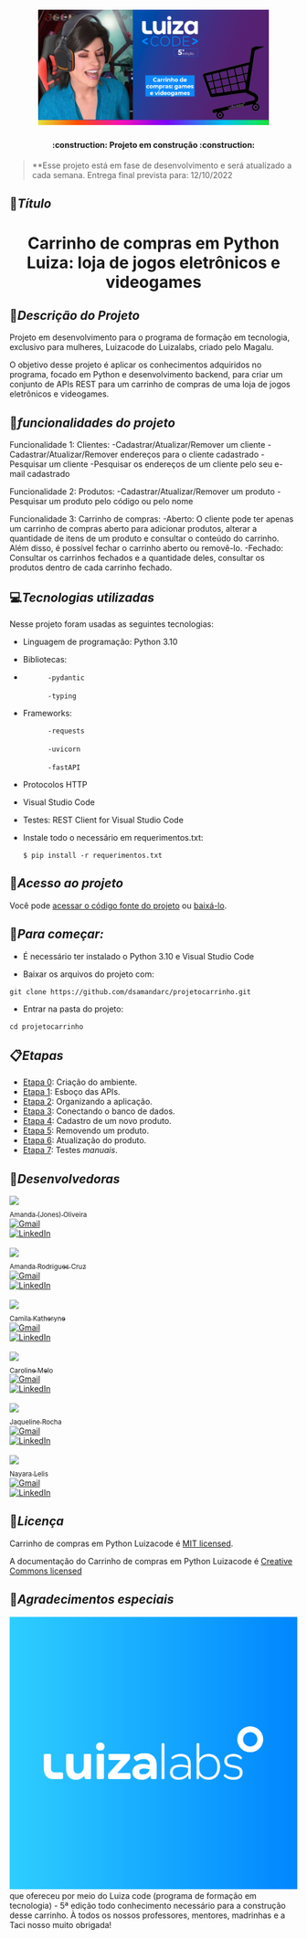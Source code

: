 <h1 align="center">
   <a><img src="https://github.com/Projeto-Final-Grupo-16-Magalu/Back-end/blob/4214bdb4095a4e60d6017d8cacad97620c2487fd/luizagamerreadme.gif" alt="Carrinho de compras em Python Luiza: loja de jogos eletrônicos e videogames<code>" style="max-width: 80%;"></a>
</h1>

<h4 align="center"> 
    :construction:  Projeto em construção  :construction:
</h4>

> **Esse projeto está em fase de desenvolvimento e será atualizado a cada semana. Entrega final prevista para: 12/10/2022

## :pushpin:*Título*
 <h1 align="center">Carrinho de compras em Python Luiza: loja de jogos eletrônicos e videogames</h1>


## :pushpin:*Descrição do Projeto*

Projeto em desenvolvimento para o programa de formação em tecnologia, exclusivo para mulheres, Luizacode do Luizalabs, criado pelo Magalu. 

O objetivo desse projeto é aplicar os conhecimentos adquiridos no programa, focado em Python e desenvolvimento backend, para criar um conjunto de APIs REST para um carrinho de compras de uma loja de jogos eletrônicos e videogames.

## :hammer:*funcionalidades do projeto*

Funcionalidade 1: Clientes:
   -Cadastrar/Atualizar/Remover um cliente
   -Cadastrar/Atualizar/Remover endereços para o cliente cadastrado
   -Pesquisar um cliente
   -Pesquisar os endereços de um cliente pelo seu e-mail cadastrado
   
Funcionalidade 2: Produtos:
   -Cadastrar/Atualizar/Remover um produto
   -Pesquisar um produto pelo código ou pelo nome
  
Funcionalidade 3: Carrinho de compras:
   -Aberto: O cliente pode ter apenas um carrinho de compras aberto para adicionar produtos, alterar a quantidade de itens de um produto e consultar o conteúdo do carrinho. Além disso, é possível fechar o carrinho aberto ou removê-lo.
   -Fechado: Consultar os carrinhos fechados e a quantidade deles, consultar os produtos dentro de cada carrinho fechado. 


## :computer:*Tecnologias utilizadas*

Nesse projeto foram usadas as seguintes tecnologias:

- Linguagem de programação: Python 3.10 
- Bibliotecas: 
- 
            -pydantic
            
            -typing
            
- Frameworks:

            -requests 
            
            -uvicorn 
            
            -fastAPI  
            
- Protocolos HTTP
- Visual Studio Code
- Testes: REST Client for Visual Studio Code
- Instale todo o necessário em requerimentos.txt:

     ```
     $ pip install -r requerimentos.txt
     ```

## :file_folder:*Acesso ao projeto*

Você pode [acessar o código fonte do projeto]([https://github.com/dsamandarc/projetocarrinho](https://github.com/dsamandarc/carrinhogrupo18)) ou [baixá-lo](https://github.com/dsamandarc/carrinhogrupo18/archive/refs/heads/main.zip).

## :electric_plug:*Para começar:*

- É necessário ter instalado o Python 3.10 e Visual Studio Code 

- Baixar os arquivos do projeto com:
```
git clone https://github.com/dsamandarc/projetocarrinho.git
```
- Entrar na pasta do projeto:
```
cd projetocarrinho
```
## :clipboard:*Etapas*

- [Etapa 0](https://github.com/dsamandarc/carrinhogrupo18/tree/Etapa-0): Criação do ambiente.
- [Etapa 1](https://github.com/dsamandarc/carrinhogrupo18/tree/Etapa-1): Esboço das APIs.
- [Etapa 2](): Organizando a aplicação.
- [Etapa 3](): Conectando o banco de dados.
- [Etapa 4](): Cadastro de um novo produto.
- [Etapa 5](): Removendo um produto.
- [Etapa 6](): Atualização do produto.
- [Etapa 7](): Testes _manuais_.

## :woman:*Desenvolvedoras*

[<img src="https://media-exp1.licdn.com/dms/image/C4D03AQFBFaZ09QRqeA/profile-displayphoto-shrink_200_200/0/1659111454432?e=1670457600&v=beta&t=cS-vd8IRIBh8QKns3tklDG9TJlY0msAqCTkp1R4l-A4" width=115 > <br> <sub> Amanda (Jones) Oliveira </sub>](https://www.linkedin.com/in/amanda-oliveira-jones/) 
<br>
[![Gmail](https://img.shields.io/badge/Email-amandaoliveirajones@gmail.com-informational?style=flat-square&color=8B89CC&logo=protonmail&logoColor=white)](malito:amandaoliveirajones@gmail.com)
<br>
[![LinkedIn](https://img.shields.io/badge/LinkedIn-amandaoliveirajones-informational?style=flat-square&logo=linkedin&logoColor=white)](linkedin.com/in/amanda-oliveira-jones/)
<br>
<br>
[<img src="https://media-exp1.licdn.com/dms/image/D4D35AQGFY_w5bsKJdQ/profile-framedphoto-shrink_200_200/0/1654617757807?e=1665424800&v=beta&t=5qU03h6P6iGQ_QaIWVBRMX6k5HL7Up_1s4R6r7kCF6w" width=115 > <br> <sub> Amanda Rodrigues Cruz </sub>](https://www.linkedin.com/in/amandarodriguescruz/)
<br>
[![Gmail](https://img.shields.io/badge/Email-amandinharodriguescruz@gmail.com-informational?style=flat-square&color=8B89CC&logo=protonmail&logoColor=white)](malito:amandinharodriguescruz@gmail.com)
<br>
[![LinkedIn](https://img.shields.io/badge/LinkedIn-amandarodriguescruz-informational?style=flat-square&logo=linkedin&logoColor=white)](https://www.linkedin.com/in/amandarodriguescruz/)
<br>
<br>
[<img src="https://avatars.githubusercontent.com/u/4570617?v=4" width=115 > <br> <sub> Camila Katheryne </sub>](https://github.com/camilakatheryne) 
<br>
[![Gmail](https://img.shields.io/badge/Email-camila.katheryne@gmail.com-informational?style=flat-square&color=8B89CC&logo=protonmail&logoColor=white)](malito:camila.katheryne@gmail.com)
<br>
[![LinkedIn](https://img.shields.io/badge/LinkedIn-camilacangussu-informational?style=flat-square&logo=linkedin&logoColor=white)](https://www.linkedin.com/in/camila-cangussu-188b54160/)
<br>
<br>
[<img src="https://media-exp1.licdn.com/dms/image/C4D03AQEc-_WYQG_UgQ/profile-displayphoto-shrink_200_200/0/1659385910410?e=1670457600&v=beta&t=wF5TTSpdqKqon4l3i1r0p64eDJibqzM0s8yHZfOXKYo" width=115 > <br> <sub> Caroline Melo </sub>](https://www.linkedin.com/in/carolinemelo-dev/) 
<br>
[![Gmail](https://img.shields.io/badge/Email-stefani.uffs@gmail.com-informational?style=flat-square&color=8B89CC&logo=protonmail&logoColor=white)](malito:stefani.uffs@gmail.com)
<br>
[![LinkedIn](https://img.shields.io/badge/LinkedIn-carolinemelo-informational?style=flat-square&logo=linkedin&logoColor=white)](https://www.linkedin.com/in/carolinemelo-dev/)
<br>
<br>
[<img src="https://media-exp1.licdn.com/dms/image/C4D03AQEPMCS_0rk06Q/profile-displayphoto-shrink_200_200/0/1641747392936?e=1670457600&v=beta&t=Q-Y8LCPRJoNsApZ8EF5iD9m8Mws31LMMwUrcfXmMszA" width=115 > <br> <sub> Jaqueline Rocha </sub>](https://www.linkedin.com/in/jaquelinerochao/) 
<br>
[![Gmail](https://img.shields.io/badge/Email-jaquerotero@gmail.com-informational?style=flat-square&color=8B89CC&logo=protonmail&logoColor=white)](malito:jaquerotero@gmail.com)
<br>
[![LinkedIn](https://img.shields.io/badge/LinkedIn-jaquelinerochao-informational?style=flat-square&logo=linkedin&logoColor=white)](https://www.linkedin.com/in/jaquelinerochao/)
<br>
<br>
[<img src="https://avatars.githubusercontent.com/u/104438961?v=4" width=115 > <br> <sub> Nayara Lelis </sub>](https://www.linkedin.com/in/nayaralelis/) 
<br>
[![Gmail](https://img.shields.io/badge/Email-contato.naayalelis@gmail.com-informational?style=flat-square&color=8B89CC&logo=protonmail&logoColor=white)](malito:contato.naayalelis@gmail.com)
<br>
[![LinkedIn](https://img.shields.io/badge/LinkedIn-nayaralelis-informational?style=flat-square&logo=linkedin&logoColor=white)](https://www.linkedin.com/in/nayaralelis/)
## :memo:*Licença*

Carrinho de compras em Python Luizacode é [MIT licensed](./LICENSE).

A documentação do Carrinho de compras em Python Luizacode é [Creative Commons licensed](./LICENSE-docs)

## :blue_heart:*Agradecimentos especiais*
   
[![LuizaLabs](https://raw.githubusercontent.com/Projeto-Final-Grupo-16-Magalu/Back-end/main/luizalabs%20logo.png?token=GHSAT0AAAAAABYJQ7UJNI43NAAG2NTIEJKUYZ3EO5A)](https://medium.com/luizalabs) que ofereceu por meio do Luiza code (programa de formação em tecnologia) - 5ª edição todo conhecimento necessário para a construção desse carrinho. À todos os nossos professores, mentores, madrinhas e a Taci nosso muito obrigada! 
